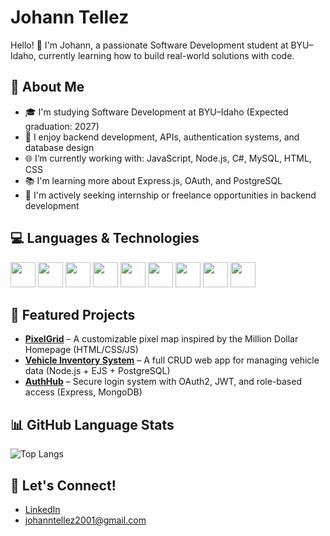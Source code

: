 
# Johann Tellez

Hello! 👋 I'm Johann, a passionate Software Development student at BYU–Idaho, currently learning how to build real-world solutions with code.

## 🚀 About Me

- 🎓 I'm studying Software Development at BYU–Idaho (Expected graduation: 2027)
- 🔧 I enjoy backend development, APIs, authentication systems, and database design
- 🌐 I’m currently working with: JavaScript, Node.js, C#, MySQL, HTML, CSS
- 📚 I'm learning more about Express.js, OAuth, and PostgreSQL
- 🤝 I'm actively seeking internship or freelance opportunities in backend development

## 💻 Languages & Technologies

<div>
  <img src="https://cdn.jsdelivr.net/gh/devicons/devicon/icons/javascript/javascript-original.svg" width="40"/>
  <img src="https://cdn.jsdelivr.net/gh/devicons/devicon/icons/nodejs/nodejs-original.svg" width="40"/>
  <img src="https://cdn.jsdelivr.net/gh/devicons/devicon/icons/python/python-original.svg" width="40"/>
  <img src="https://cdn.jsdelivr.net/gh/devicons/devicon/icons/csharp/csharp-original.svg" width="40"/>
  <img src="https://cdn.jsdelivr.net/gh/devicons/devicon/icons/mysql/mysql-original.svg" width="40"/>
  <img src="https://cdn.jsdelivr.net/gh/devicons/devicon/icons/html5/html5-original.svg" width="40"/>
  <img src="https://cdn.jsdelivr.net/gh/devicons/devicon/icons/css3/css3-original.svg" width="40"/>
  <img src="https://cdn.jsdelivr.net/gh/devicons/devicon/icons/mongodb/mongodb-original.svg" width="40"/>
  <img src="https://cdn.jsdelivr.net/gh/devicons/devicon/icons/git/git-original.svg" width="40"/>
</div>

## 📂 Featured Projects

- **[PixelGrid](https://github.com/johanntellez/pixelgrid)** – A customizable pixel map inspired by the Million Dollar Homepage (HTML/CSS/JS)
- **[Vehicle Inventory System](https://github.com/johanntellez/inventory-system)** – A full CRUD web app for managing vehicle data (Node.js + EJS + PostgreSQL)
- **[AuthHub](https://github.com/johanntellez/authhub)** – Secure login system with OAuth2, JWT, and role-based access (Express, MongoDB)

## 📊 GitHub Language Stats

![Top Langs](https://github-readme-stats.vercel.app/api/top-langs/?username=jhtr0226&layout=compact&theme=default)

## 🤝 Let's Connect!

- [LinkedIn](https://www.linkedin.com/in/johann-tellez-509723233)
- johanntellez2001@gmail.com

